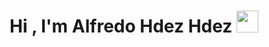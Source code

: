 <h1 align="center"><b>Hi , I'm Alfredo Hdez Hdez </b><img src="https://media.giphy.com/media/hvRJCLFzcasrR4ia7z/giphy.gif" width="35"></h1>

<!--
**freduss/freduss** is a ✨ _special_ ✨ repository because its `README.md` (this file) appears on your GitHub profile.

Here are some ideas to get you started:

- 🔭 I’m currently working on ...
- 🌱 I’m currently learning ...
- 👯 I’m looking to collaborate on ...
- 🤔 I’m looking for help with ...
- 💬 Ask me about ...
- 📫 How to reach me: ...
- 😄 Pronouns: ...
- ⚡ Fun fact: ...
-->
